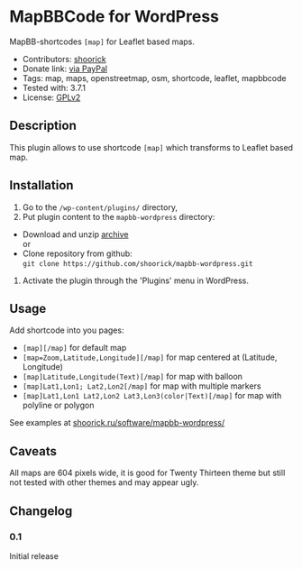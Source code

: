 MapBBCode for WordPress
=======================

MapBB-shortcodes `[map]` for Leaflet based maps.

* Contributors: [shoorick](http://wordpress.org/support/profile/shoorick)
* Donate link: [via PayPal](https://www.paypal.com/cgi-bin/webscr?cmd=_donations&business=UYTK9PBGSMKWE&lc=RU&item_name=Alexander%20Sapozhnikov&currency_code=USD&bn=PP%2dDonationsBF%3abtn_donate_LG%2egif%3aNonHosted)
* Tags: map, maps, openstreetmap, osm, shortcode, leaflet, mapbbcode
* Tested with: 3.7.1
* License: [GPLv2](http://www.gnu.org/licenses/gpl-2.0.html)

Description
-----------

This plugin allows to use shortcode `[map]` which transforms to Leaflet based map.

Installation
------------

1. Go to the `/wp-content/plugins/` directory,
1. Put plugin content to the `mapbb-wordpress` directory:
  * Download and unzip [archive](https://github.com/shoorick/mapbb-wordpress/archive/master.zip)    
    or
  * Clone repository from github:    
    `git clone https://github.com/shoorick/mapbb-wordpress.git`
1. Activate the plugin through the 'Plugins' menu in WordPress.

Usage
-----

Add shortcode into you pages:

* `[map][/map]` for default map
* `[map=Zoom,Latitude,Longitude][/map]` for map centered at (Latitude, Longitude)
* `[map]Latitude,Longitude(Text)[/map]` for map with balloon
* `[map]Lat1,Lon1; Lat2,Lon2[/map]` for map with multiple markers
* `[map]Lat1,Lon1 Lat2,Lon2 Lat3,Lon3(color|Text)[/map]` for map with polyline or polygon

See examples at [shoorick.ru/software/mapbb-wordpress/](http://shoorick.ru/software/mapbb-wordpress/)

Caveats
-------

All maps are 604 pixels wide, it is good for Twenty Thirteen theme but
still not tested with other themes and may appear ugly.

Changelog
---------

### 0.1

Initial release

